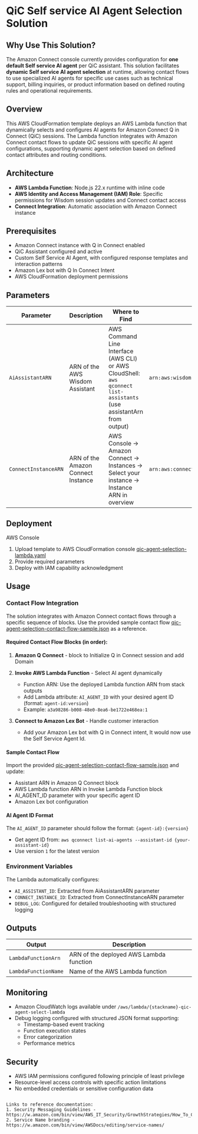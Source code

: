 # QiC Self service AI Agent Selection Solution

## Why Use This Solution?

The Amazon Connect console currently provides configuration for **one default Self service AI agent** per QiC assistant. This solution facilitates **dynamic Self service AI agent selection** at runtime, allowing contact flows to use specialized AI agents for specific use cases such as technical support, billing inquiries, or product information based on defined routing rules and operational requirements.

## Overview

This AWS CloudFormation template deploys an AWS Lambda function that dynamically selects and configures AI agents for Amazon Connect Q in Connect (QiC) sessions. The Lambda function integrates with Amazon Connect contact flows to update QiC sessions with specific AI agent configurations, supporting dynamic agent selection based on defined contact attributes and routing conditions.

## Architecture

- **AWS Lambda Function**: Node.js 22.x runtime with inline code
- **AWS Identity and Access Management (IAM) Role**: Specific permissions for Wisdom session updates and Connect contact access
- **Connect Integration**: Automatic association with Amazon Connect instance

## Prerequisites

- Amazon Connect instance with Q in Connect enabled
- QiC Assistant configured and active
- Custom Self Service AI Agent, with configured response templates and interaction patterns
- Amazon Lex bot with Q In Connect Intent 
- AWS CloudFormation deployment permissions

## Parameters

| Parameter | Description | Where to Find | Format |
|-----------|-------------|---------------|--------|
| `AiAssistantARN` | ARN of the AWS Wisdom Assistant | AWS Command Line Interface (AWS CLI) or AWS CloudShell: `aws qconnect list-assistants` (use assistantArn from output) | `arn:aws:wisdom:region:account:assistant/id` |
| `ConnectInstanceARN` | ARN of the Amazon Connect Instance | AWS Console → Amazon Connect → Instances → Select your instance → Instance ARN in overview | `arn:aws:connect:region:account:instance/id` |

## Deployment

AWS Console
1. Upload template to AWS CloudFormation console [qic-agent-selection-lambda.yaml](./qic-agent-selection-lambda.yaml)
2. Provide required parameters
3. Deploy with IAM capability acknowledgment

## Usage

### Contact Flow Integration

The solution integrates with Amazon Connect contact flows through a specific sequence of blocks. Use the provided sample contact flow [qic-agent-selection-contact-flow-sample.json](./contact-flow/qic-agent-selection-contact-flow-sample.json) as a reference.

#### Required Contact Flow Blocks (in order):

1. **Amazon Q Connect** - block to Initialize Q in Connect session and add Domain 

2. **Invoke AWS Lambda Function** - Select AI agent dynamically
   - Function ARN: Use the deployed Lambda function ARN from stack outputs
   - Add Lambda attribute: `AI_AGENT_ID` with your desired agent ID (format: `agent-id:version`)
   - Example: `a3a98286-b008-48e0-8ea6-be1722e468ea:1`

3. **Connect to Amazon Lex Bot** - Handle customer interaction
   - Add your Amazon Lex bot with Q in Connect intent, It would now use the Self Service Agent Id. 

#### Sample Contact Flow
Import the provided [qic-agent-selection-contact-flow-sample.json](./contact-flow/qic-agent-selection-contact-flow-sample.json) and update:
- Assistant ARN in Amazon Q Connect block
- AWS Lambda function ARN in Invoke Lambda Function block
- AI_AGENT_ID parameter with your specific agent ID
- Amazon Lex bot configuration

#### AI Agent ID Format
The `AI_AGENT_ID` parameter should follow the format: `{agent-id}:{version}`
- Get agent ID from: `aws qconnect list-ai-agents --assistant-id {your-assistant-id}`
- Use version `1` for the latest version

### Environment Variables
The Lambda automatically configures:
- `AI_ASSISTANT_ID`: Extracted from AiAssistantARN parameter
- `CONNECT_INSTANCE_ID`: Extracted from ConnectInstanceARN parameter
- `DEBUG_LOG`: Configured for detailed troubleshooting with structured logging

## Outputs

| Output | Description |
|--------|-------------|
| `LambdaFunctionArn` | ARN of the deployed AWS Lambda function |
| `LambdaFunctionName` | Name of the AWS Lambda function |

## Monitoring

- Amazon CloudWatch logs available under `/aws/lambda/{stackname}-qic-agent-select-lambda`
- Debug logging configured with structured JSON format supporting:
  - Timestamp-based event tracking
  - Function execution states
  - Error categorization
  - Performance metrics

## Security

- AWS IAM permissions configured following principle of least privilege
- Resource-level access controls with specific action limitations
- No embedded credentials or sensitive configuration data
```

Links to reference documentation:
1. Security Messaging Guidelines - https://w.amazon.com/bin/view/AWS_IT_Security/GrowthStrategies/How_To_Create_Content_About_Security/Guidelines/
2. Service Name branding - https://w.amazon.com/bin/view/AWSDocs/editing/service-names/

